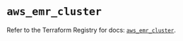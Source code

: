 # `aws_emr_cluster`

Refer to the Terraform Registry for docs: [`aws_emr_cluster`](https://registry.terraform.io/providers/hashicorp/aws/6.2.0/docs/resources/emr_cluster).
